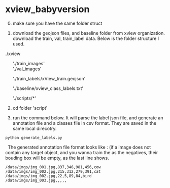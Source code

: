 # xview_babyversion

 
0) make sure you have the same folder struct

1) download the geojson files, and baseline folder from xview organization. download the train, val, train_label data.
Below is the folder structure I used.

./xview

&nbsp;&nbsp;&nbsp;&nbsp;&nbsp;&nbsp;'./train_images'   
&nbsp;&nbsp;&nbsp;&nbsp;&nbsp;&nbsp;'./val_images'

&nbsp;&nbsp;&nbsp;&nbsp;&nbsp;&nbsp;'./train_labels/xView_train.geojson'

&nbsp;&nbsp;&nbsp;&nbsp;&nbsp;&nbsp;'./baseline/xview_class_labels.txt'

&nbsp;&nbsp;&nbsp;&nbsp;&nbsp;&nbsp;'./scripts/*'



2) cd folder 'script'

3) run the command below. It will parse the label json file, and generate an annotation file and a classes file in csv format. They are saved in the same local direcotry.
```
python generate_labels.py
```

&nbsp;&nbsp;The generated annotation file format looks like : (if a image does not contain any target object, and you wanna train the as the negatives, their bouding box will be empty, as the last line shows.
 ```
/data/imgs/img_001.jpg,837,346,981,456,cow
/data/imgs/img_002.jpg,215,312,279,391,cat
/data/imgs/img_002.jpg,22,5,89,84,bird
/data/imgs/img_003.jpg,,,,,  
```

 
